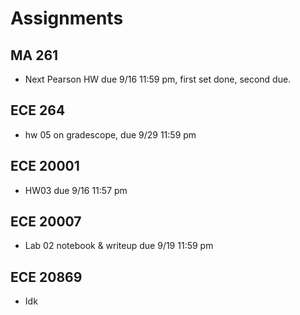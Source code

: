 # Assignments

## MA 261
 - Next Pearson HW due 9/16 11:59 pm, first set done, second due.

## ECE 264
 - hw 05 on gradescope, due 9/29 11:59 pm

## ECE 20001
 - HW03 due 9/16 11:57 pm

## ECE 20007
 - Lab 02 notebook & writeup due 9/19 11:59 pm

## ECE 20869
 - Idk
